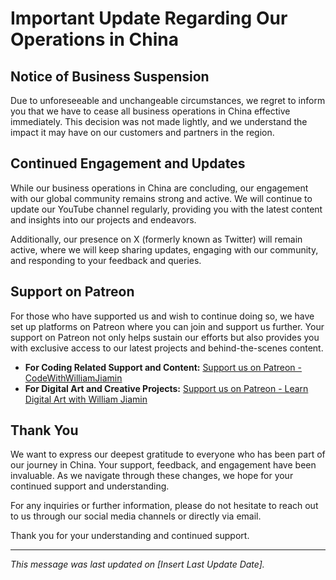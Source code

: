 # Important Update Regarding Our Operations in China

## Notice of Business Suspension

Due to unforeseeable and unchangeable circumstances, we regret to inform you that we have to cease all business operations in China effective immediately. This decision was not made lightly, and we understand the impact it may have on our customers and partners in the region.

## Continued Engagement and Updates

While our business operations in China are concluding, our engagement with our global community remains strong and active. We will continue to update our YouTube channel regularly, providing you with the latest content and insights into our projects and endeavors.

Additionally, our presence on X (formerly known as Twitter) will remain active, where we will keep sharing updates, engaging with our community, and responding to your feedback and queries.

## Support on Patreon

For those who have supported us and wish to continue doing so, we have set up platforms on Patreon where you can join and support us further. Your support on Patreon not only helps sustain our efforts but also provides you with exclusive access to our latest projects and behind-the-scenes content.

- **For Coding Related Support and Content:** [Support us on Patreon - CodeWithWilliamJiamin](https://www.patreon.com/CodeWithWilliamJiamin)
- **For Digital Art and Creative Projects:** [Support us on Patreon - Learn Digital Art with William Jiamin](https://www.patreon.com/Williamjiamin)

## Thank You

We want to express our deepest gratitude to everyone who has been part of our journey in China. Your support, feedback, and engagement have been invaluable. As we navigate through these changes, we hope for your continued support and understanding.

For any inquiries or further information, please do not hesitate to reach out to us through our social media channels or directly via email.

Thank you for your understanding and continued support.

---
*This message was last updated on [Insert Last Update Date].*
